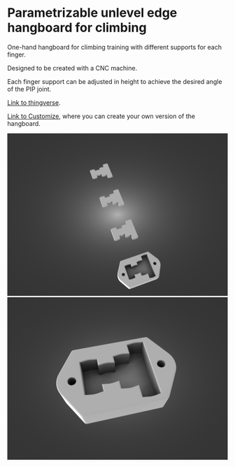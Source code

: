 # Parametrizable unlevel edge hangboard for climbing

One-hand hangboard for climbing training with different supports for each finger.

Designed to be created with a CNC machine.

Each finger support can be adjusted in height to achieve the desired angle of the PIP joint.

[Link to thingverse](https://www.thingiverse.com/thing:6794373).

[Link to Customize](https://www.thingiverse.com/apps/customizer/run?thing_id=6794373), where you can create your own version of the hangboard.

![Hangboard](hangboard_fn30-render.png)
![Hangboard](hangboard_fn30-render_closeup.png)
